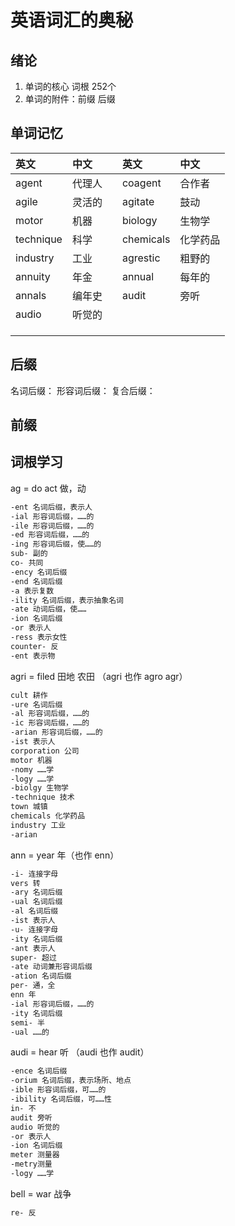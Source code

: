 # 英语词汇的奥秘

## 绪论

1. 单词的核心 词根 252个
2. 单词的附件：前缀 后缀

## 单词记忆

|英文|中文||英文|中文|
|:-|:-|:-|:-|:-|
| agent | 代理人 || coagent | 合作者 |
| agile | 灵活的 || agitate | 鼓动 |
| motor | 机器 || biology | 生物学 |
| technique | 科学 || chemicals | 化学药品 |
| industry | 工业 || agrestic | 粗野的 |
| annuity | 年金 || annual | 每年的 |
| annals | 编年史 || audit | 旁听 |
| audio | 听觉的 ||  |  |
|  |  ||  |  |
|  |  ||  |  |
|  |  ||  |  |

## 后缀

名词后缀：
形容词后缀：
复合后缀：

## 前缀

## 词根学习

ag = do act 做，动

``` txt
-ent 名词后缀，表示人
-ial 形容词后缀，……的
-ile 形容词后缀，……的
-ed 形容词后缀，……的
-ing 形容词后缀，使……的
sub- 副的
co- 共同
-ency 名词后缀
-end 名词后缀
-a 表示复数
-ility 名词后缀，表示抽象名词
-ate 动词后缀，使……
-ion 名词后缀
-or 表示人
-ress 表示女性
counter- 反
-ent 表示物
```

agri = filed 田地 农田 （agri 也作 agro agr）

``` txt
cult 耕作
-ure 名词后缀
-al 形容词后缀，……的
-ic 形容词后缀，……的
-arian 形容词后缀，……的
-ist 表示人
corporation 公司
motor 机器
-nomy ……学
-logy ……学
-biolgy 生物学
-technique 技术
town 城镇
chemicals 化学药品
industry 工业
-arian
```

ann = year 年（也作 enn）

``` txt
-i- 连接字母
vers 转
-ary 名词后缀
-ual 名词后缀
-al 名词后缀
-ist 表示人
-u- 连接字母
-ity 名词后缀
-ant 表示人
super- 超过
-ate 动词兼形容词后缀
-ation 名词后缀
per- 通，全
enn 年
-ial 形容词后缀，……的
-ity 名词后缀
semi- 半
-ual ……的
```

audi = hear 听 （audi 也作 audit）

``` txt
-ence 名词后缀
-orium 名词后缀，表示场所、地点
-ible 形容词后缀，可……的
-ibility 名词后缀，可……性
in- 不
audit 旁听
audio 听觉的
-or 表示人
-ion 名词后缀
meter 测量器
-metry测量
-logy ……学
```

bell = war 战争

``` txt
re- 反
```
